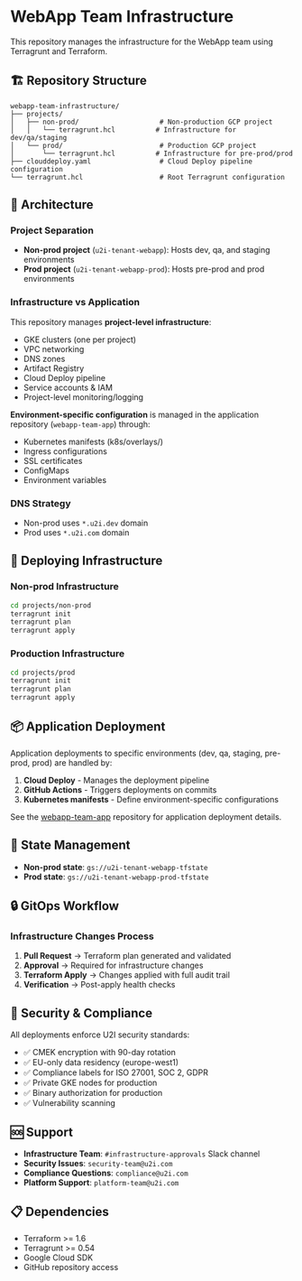 # WebApp Team Infrastructure

This repository manages the infrastructure for the WebApp team using Terragrunt and Terraform.

## 🏗️ Repository Structure

```
webapp-team-infrastructure/
├── projects/
│   ├── non-prod/                    # Non-production GCP project
│   │   └── terragrunt.hcl          # Infrastructure for dev/qa/staging
│   └── prod/                        # Production GCP project
│       └── terragrunt.hcl          # Infrastructure for pre-prod/prod
├── clouddeploy.yaml                 # Cloud Deploy pipeline configuration
└── terragrunt.hcl                   # Root Terragrunt configuration
```

## 🔧 Architecture

### Project Separation

- **Non-prod project** (`u2i-tenant-webapp`): Hosts dev, qa, and staging environments
- **Prod project** (`u2i-tenant-webapp-prod`): Hosts pre-prod and prod environments

### Infrastructure vs Application

This repository manages **project-level infrastructure**:
- GKE clusters (one per project)
- VPC networking
- DNS zones
- Artifact Registry
- Cloud Deploy pipeline
- Service accounts & IAM
- Project-level monitoring/logging

**Environment-specific configuration** is managed in the application repository (`webapp-team-app`) through:
- Kubernetes manifests (k8s/overlays/)
- Ingress configurations
- SSL certificates
- ConfigMaps
- Environment variables

### DNS Strategy

- Non-prod uses `*.u2i.dev` domain
- Prod uses `*.u2i.com` domain

## 🚀 Deploying Infrastructure

### Non-prod Infrastructure

```bash
cd projects/non-prod
terragrunt init
terragrunt plan
terragrunt apply
```

### Production Infrastructure

```bash
cd projects/prod
terragrunt init
terragrunt plan
terragrunt apply
```

## 📦 Application Deployment

Application deployments to specific environments (dev, qa, staging, pre-prod, prod) are handled by:
1. **Cloud Deploy** - Manages the deployment pipeline
2. **GitHub Actions** - Triggers deployments on commits
3. **Kubernetes manifests** - Define environment-specific configurations

See the [webapp-team-app](https://github.com/u2i/webapp-team-app) repository for application deployment details.

## 💾 State Management

- **Non-prod state**: `gs://u2i-tenant-webapp-tfstate`
- **Prod state**: `gs://u2i-tenant-webapp-prod-tfstate`

## 🔒 GitOps Workflow

### Infrastructure Changes Process
1. **Pull Request** → Terraform plan generated and validated
2. **Approval** → Required for infrastructure changes
3. **Terraform Apply** → Changes applied with full audit trail
4. **Verification** → Post-apply health checks

## 🔐 Security & Compliance

All deployments enforce U2I security standards:
- ✅ CMEK encryption with 90-day rotation
- ✅ EU-only data residency (europe-west1)
- ✅ Compliance labels for ISO 27001, SOC 2, GDPR
- ✅ Private GKE nodes for production
- ✅ Binary authorization for production
- ✅ Vulnerability scanning

## 🆘 Support

- **Infrastructure Team**: `#infrastructure-approvals` Slack channel
- **Security Issues**: `security-team@u2i.com`
- **Compliance Questions**: `compliance@u2i.com`
- **Platform Support**: `platform-team@u2i.com`

## 📋 Dependencies

- Terraform >= 1.6
- Terragrunt >= 0.54
- Google Cloud SDK
- GitHub repository access
